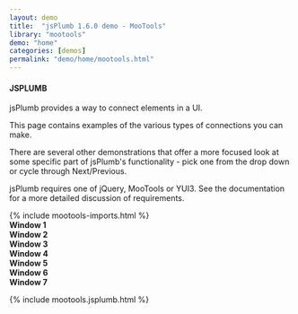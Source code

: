 ```yaml
---
layout: demo
title:  "jsPlumb 1.6.0 demo - MooTools"
library: "mootools"
demo: "home"
categories: [demos]
permalink: "demo/home/mootools.html"
---
```


<div class="explanation">
	<h4>JSPLUMB</h4>
	<p>jsPlumb provides a way to connect elements in a UI.</p>
	<p>This page contains examples of the various types of connections you can make.</p>
	<p>There are several other demonstrations that offer
	a more focused look at some specific part of jsPlumb's functionality - pick one from the drop down or cycle through Next/Previous.
	</p>
	<p>jsPlumb requires one of jQuery, MooTools or YUI3.  See the documentation for a more detailed discussion of requirements.</p>
	{% include mootools-imports.html %}
</div> 
<div class="demo kitchensink-demo" id="kitchensink-demo">
	<div class="component window" id="window1"><strong>Window 1</strong></div>
	<div class="component window" id="window2"><strong>Window 2</strong></div>
	<div class="component window" id="window3"><strong>Window 3</strong></div>
	<div class="component window" id="window4"><strong>Window 4</strong></div>
	<div class="component window" id="window5"><strong>Window 5</strong></div>
	<div class="component window" id="window6"><strong>Window 6</strong></div>
	<div class="component window" id="window7"><strong>Window 7</strong></div>                       
</div>

{% include mootools.jsplumb.html %}

<script src="/assets/demo/home/demo.js"></script>
